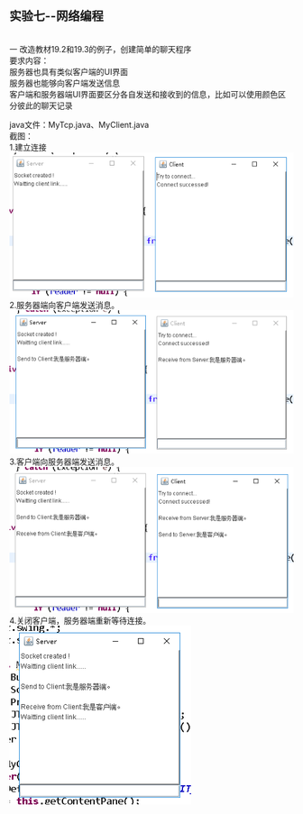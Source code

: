 ﻿## 实验七--网络编程

<br>一 改造教材19.2和19.3的例子，创建简单的聊天程序<br>
要求内容：<br>服务器也具有类似客户端的UI界面<br>
服务器也能够向客户端发送信息<br>
客户端和服务器端UI界面要区分各自发送和接收到的信息，比如可以使用颜色区分彼此的聊天记录<br>

java文件：MyTcp.java、MyClient.java<br>
截图：<br>
1.建立连接<br>
![image](https://github.com/ZQD5L/Java/raw/master/JavaExp-Network/imgs/1.png)
<br>2.服务器端向客户端发送消息。<br>
![image](https://github.com/ZQD5L/Java/raw/master/JavaExp-Network/imgs/2.png)
<br>3.客户端向服务器端发送消息。<br>
![image](https://github.com/ZQD5L/Java/raw/master/JavaExp-Network/imgs/3.png)
<br>4.关闭客户端，服务器端重新等待连接。<br>
![image](https://github.com/ZQD5L/Java/raw/master/JavaExp-Network/imgs/4.png)